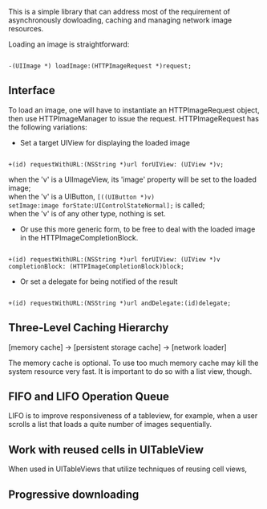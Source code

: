 This is a simple library that can address most of the requirement of asynchronously dowloading, caching and managing network image resources.

Loading an image is straightforward:

<code>
-(UIImage *) loadImage:(HTTPImageRequest *)request;
</code>


Interface
-------
To load an image, one will have to instantiate an HTTPImageRequest object, then use HTTPImageManager to issue the request.
HTTPImageRequest has the following variations:
* Set a target UIView for displaying the loaded image

<code>
+(id) requestWithURL:(NSString *)url forUIView: (UIView *)v;
</code>

 when the 'v' is a UIImageView, its 'image' property will be set to the loaded image;<br>
 when the 'v' is a UIButton, <code>[((UIButton *)v) setImage:image forState:UIControlStateNormal];</code> is called;<br>
 when the 'v' is of any other type, nothing is set.

* Or use this more generic form, to be free to deal with the loaded image in the HTTPImageCompletionBlock.

<code>
+(id) requestWithURL:(NSString *)url forUIView: (UIView *)v completionBlock: (HTTPImageCompletionBlock)block;
</code>



* Or set a delegate for being notified of the result

<code>
+(id) requestWithURL:(NSString *)url andDelegate:(id)delegate;            
</code>

Three-Level Caching Hierarchy
-------
[memory cache] -> [persistent storage cache] -> [network loader]

The memory cache is optional. To use too much memory cache may kill the system resource very fast. It is important to do so with a list view, though.

FIFO and LIFO Operation Queue
-------
LIFO is to improve responsiveness of a tableview, for example, when a user scrolls a list that loads a quite number of images sequentially.


Work with reused cells in UITableView
-------
When used in UITableViews that utilize techniques of reusing cell views, 

Progressive downloading
--------









